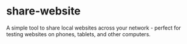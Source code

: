 # share-website
A simple tool to share local websites across your network - perfect for testing websites on phones, tablets, and other computers.
